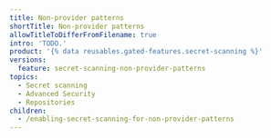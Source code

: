 ```yaml
---
title: Non-provider patterns
shortTitle: Non-provider patterns
allowTitleToDifferFromFilename: true
intro: 'TODO.'
product: '{% data reusables.gated-features.secret-scanning %}'
versions:
  feature: secret-scanning-non-provider-patterns
topics:
  - Secret scanning
  - Advanced Security
  - Repositories
children:
  - /enabling-secret-scanning-for-non-provider-patterns
---
```

